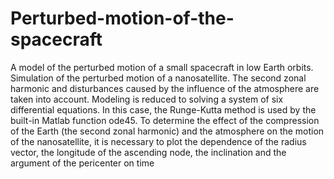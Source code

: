 # Perturbed-motion-of-the-spacecraft
A model of the perturbed motion of a small spacecraft in low Earth orbits.
Simulation of the perturbed motion of a nanosatellite. The second zonal harmonic and disturbances caused by the influence of the atmosphere are taken into account.
Modeling is reduced to solving a system of six differential equations. In this case, the Runge-Kutta method is used by the built-in Matlab function ode45.
To determine the effect of the compression of the Earth (the second zonal harmonic) and the atmosphere on the motion of the nanosatellite,
it is necessary to plot the dependence of the radius vector, the longitude of the ascending node, the inclination and the argument of the pericenter on time
